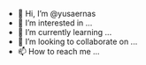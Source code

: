 - 👋 Hi, I’m @yusaernas
- 👀 I’m interested in ...
- 🌱 I’m currently learning ...
- 💞️ I’m looking to collaborate on ...
- 📫 How to reach me ...

<!---
yusaernas/yusaernas is a ✨ special ✨ repository because its `README.md` (this file) appears on your GitHub profile.
You can click the Preview link to take a look at your changes.
--->
